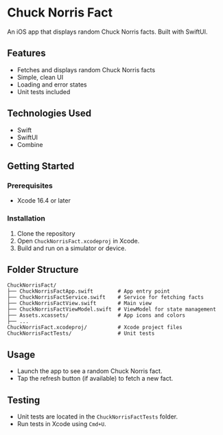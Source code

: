 # Chuck Norris Fact

An iOS app that displays random Chuck Norris facts. Built with SwiftUI.

## Features

- Fetches and displays random Chuck Norris facts
- Simple, clean UI
- Loading and error states
- Unit tests included

## Technologies Used

- Swift
- SwiftUI
- Combine

## Getting Started

### Prerequisites

- Xcode 16.4 or later

### Installation

1. Clone the repository
2. Open `ChuckNorrisFact.xcodeproj` in Xcode.
3. Build and run on a simulator or device.

## Folder Structure

```
ChuckNorrisFact/
├── ChuckNorrisFactApp.swift        # App entry point
├── ChuckNorrisFactService.swift    # Service for fetching facts
├── ChuckNorrisFactView.swift       # Main view
├── ChuckNorrisFactViewModel.swift  # ViewModel for state management
├── Assets.xcassets/                # App icons and colors
├── ...
ChuckNorrisFact.xcodeproj/          # Xcode project files
ChuckNorrisFactTests/               # Unit tests
```

## Usage

- Launch the app to see a random Chuck Norris fact.
- Tap the refresh button (if available) to fetch a new fact.

## Testing

- Unit tests are located in the `ChuckNorrisFactTests` folder.
- Run tests in Xcode using `Cmd+U`.
